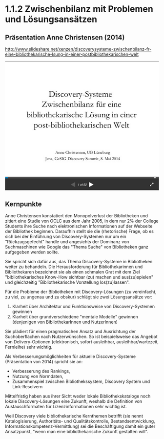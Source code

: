 # 1.1.2 Zwischenbilanz mit Problemen und Lösungsansätzen

## Präsentation Anne Christensen (2014)
http://www.slideshare.net/xenzen/discoverysysteme-zwischenbilanz-fr-eine-bibliothekarische-lsung-in-einer-postbibliothekarischen-welt

[![Screenshot Christensen 2014](images/screenshot-christensen-2014.png)](http://www.slideshare.net/xenzen/discoverysysteme-zwischenbilanz-fr-eine-bibliothekarische-lsung-in-einer-postbibliothekarischen-welt)


## Kernpunkte

Anne Christensen konstatiert den Monopolverlust der Bibliotheken und zitiert eine Studie von OCLC aus dem Jahr 2005, in dem nur 2% der College Students ihre Suche nach elektronischen Informationen auf der Webseite der Bibliothek beginnen. Daraufhin stellt sie die (rhetorische) Frage, ob es sich bei der Einführung von Discovery-Systemen nur um ein "Rückzugsgefecht" handle und angesichts der Dominanz von Suchmaschinen wie Google das "Thema Suche" von Bibliotheken ganz aufgegeben werden sollte.

Sie spricht sich dafür aus, das Thema Discovery-Systeme in Bibliotheken weiter zu behandeln. Die Herausforderung für Bibliothekarinnen und Bibliothekaren bezeichnet sie als einen schmalen Grat mit dem Ziel "bibliothekarisches Know-How sichtbar (zu) machen und aus(zu)spielen" und gleichzeitig "Bibliothekarische Vorstellung los(zu)lassen".

Für die Probleme der Bibliotheken mit Discovery-Lösungen (zu vereinfacht, zu viel, zu ungenau und zu obskur) schlägt sie zwei Lösungsansätze vor:
1. Klarheit über Architektur und Funktionsweise von Discovery-Systemen gewinnen
2. Klarheit über grundverschiedene "mentale Modelle" gewinnen (denjenigen von BibliothekarInnen und NutzerInnen)

Sie plädiert für einen pragmatischen Ansatz und Ausrichtung der Suchoberflächen nach Nutzerwünschen. So ist beispielsweise das Angebot von Delivery-Optionen (elektronisch, sofort ausleihbar, ausleihbar/wartezeit, Fernleihe) sehr wichtig.

Als Verbesserungsmöglichkeiten für aktuelle Discovery-Systeme (Präsentation von 2014) spricht sie an:
* Verbesserung des Rankings,
* Nutzung von Normdaten,
* Zusammenspiel zwischen Bibliothekssystem, Discovery System und Link-Resolvern

Mittelfristig haben aus ihrer Sicht weder lokale Bibliothekskataloge noch lokale Discovery-Lösungen eine Zukunft, weshalb die Definition von Austauschformaten für Lizenzinformationen sehr wichtig ist.

Weil Discovery viele bibliothekarische Kernthemen betrifft (sie nennt Katalogisierung, Authoritäts- und Qualitätskontrolle, Bestandsentwicklung, Informationskompetenz-Vermittlung) sei die Beschäftigung damit ein guter Ansatzpunkt, "wenn man eine bibliothekarische Zukunft gestalten will".